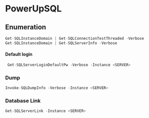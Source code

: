 # PowerUpSQL

## Enumeration

```csharp
Get-SQLInstanceDomain | Get-SQLConnectionTestThreaded -Verbose
Get-SQLInstanceDomain | Get-SQLServerInfo -Verbose
```

#### Default login

```csharp
 Get-SQLServerLoginDefaultPw -Verbose -Instance <SERVER>
```

### Dump

```csharp
Invoke-SQLDumpInfo -Verbose -Instance <SERVER>
```

### Database Link

```csharp
Get-SQLServerLink -Instance <SERVER>
```

